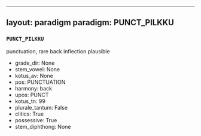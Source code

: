
---
layout: paradigm
paradigm: PUNCT_PILKKU
---
### ` PUNCT_PILKKU `

punctuation, rare back inflection plausible
* grade_dir: None
* stem_vowel: None
* kotus_av: None
* pos: PUNCTUATION
* harmony: back
* upos: PUNCT
* kotus_tn: 99
* plurale_tantum: False
* clitics: True
* possessive: True
* stem_diphthong: None
